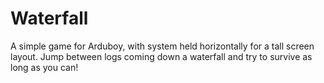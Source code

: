 # Waterfall

A simple game for Arduboy, with system held horizontally for a tall screen layout. Jump between logs coming down a waterfall and try to survive as long as you can!

